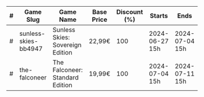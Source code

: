 |#|Game Slug|Game Name|Base Price|Discount (%)|Starts|Ends|
|---|---|---|---|---|---|---|
|#|sunless-skies-bb4947|Sunless Skies: Sovereign Edition|22,99€|100|2024-06-27 15h|2024-07-04 15h|
|#|the-falconeer|The Falconeer: Standard Edition|19,99€|100|2024-07-04 15h|2024-07-11 15h|
